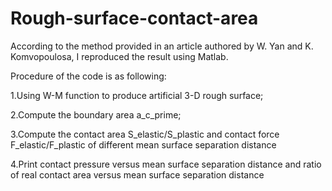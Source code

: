 # Rough-surface-contact-area
According to the method provided in an article authored by W. Yan and K. Komvopoulosa, I reproduced the result using Matlab.

Procedure of the code is as following: 

1.Using W-M function to produce artificial 3-D rough surface; 

2.Compute the boundary area a_c_prime; 

3.Compute the contact area S_elastic/S_plastic and contact force F_elastic/F_plastic of different mean surface separation distance 

4.Print contact pressure versus mean surface separation distance and ratio of real contact area versus mean surface separation distance
